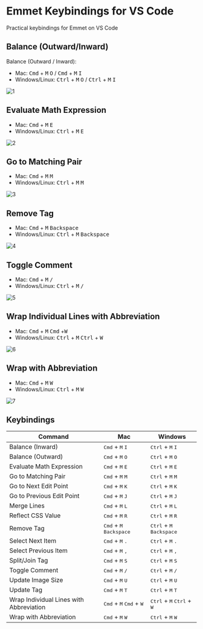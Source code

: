 # Emmet Keybindings for VS Code

Practical keybindings for Emmet on VS Code

## Balance (Outward/Inward)

Balance (Outward / Inward):

- Mac: <kbd>Cmd</kbd> + <kbd>M</kbd>  <kbd>O</kbd> / <kbd>Cmd</kbd> + <kbd>M</kbd>  <kbd>I</kbd>
- Windows/Linux: <kbd>Ctrl</kbd> + <kbd>M</kbd>  <kbd>O</kbd> / <kbd>Ctrl</kbd> + <kbd>M</kbd>  <kbd>I</kbd>

![1](media/gif/balance_outward_inward.gif)

## Evaluate Math Expression

- Mac: <kbd>Cmd</kbd> + <kbd>M</kbd>  <kbd>E</kbd>
- Windows/Linux: <kbd>Ctrl</kbd> + <kbd>M</kbd>  <kbd>E</kbd>

![2](media/gif/evaluate_math_expression.gif)

## Go to Matching Pair

- Mac: <kbd>Cmd</kbd> + <kbd>M</kbd>  <kbd>M</kbd>
- Windows/Linux: <kbd>Ctrl</kbd> + <kbd>M</kbd>  <kbd>M</kbd>

![3](media/gif/go_to_match.gif)

## Remove Tag

- Mac: <kbd>Cmd</kbd> + <kbd>M</kbd>  <kbd>Backspace</kbd>
- Windows/Linux: <kbd>Ctrl</kbd> + <kbd>M</kbd>  <kbd>Backspace</kbd>

![4](media/gif/deletetag.gif)

## Toggle Comment

- Mac: <kbd>Cmd</kbd> + <kbd>M</kbd>  <kbd>/</kbd>
- Windows/Linux: <kbd>Ctrl</kbd> + <kbd>M</kbd>  <kbd>/</kbd>

![5](media/gif/toggle_comment.gif)

## Wrap Individual Lines with Abbreviation  

- Mac: <kbd>Cmd</kbd> + <kbd>M</kbd>  <kbd>Cmd</kbd> +<kbd>W</kbd>  
- Windows/Linux: <kbd>Ctrl</kbd> + <kbd>M</kbd>  <kbd>Ctrl</kbd> + <kbd>W</kbd>  

![6](media/gif/wrap_individual_lines_with_abbreviation.gif)

## Wrap with Abbreviation

- Mac: <kbd>Cmd</kbd> + <kbd>M</kbd>  <kbd>W</kbd>
- Windows/Linux: <kbd>Ctrl</kbd> + <kbd>M</kbd>  <kbd>W</kbd>

![7](media/gif/wrap_with_abbreviation.gif)

## Keybindings

| Command                                 | Mac                                                          | Windows                                                        |
| --------------------------------------- | ------------------------------------------------------------ | -------------------------------------------------------------- |
| Balance (Inward)                        | <kbd>Cmd</kbd> + <kbd>M</kbd>  <kbd>I</kbd>                  | <kbd>Ctrl</kbd> + <kbd>M</kbd>  <kbd>I</kbd>                   |
| Balance (Outward)                       | <kbd>Cmd</kbd> + <kbd>M</kbd>  <kbd>O</kbd>                  | <kbd>Ctrl</kbd> + <kbd>M</kbd>  <kbd>O</kbd>                   |
| Evaluate Math Expression                | <kbd>Cmd</kbd> + <kbd>M</kbd>  <kbd>E</kbd>                  | <kbd>Ctrl</kbd> + <kbd>M</kbd>  <kbd>E</kbd>                   |
| Go to Matching Pair                     | <kbd>Cmd</kbd> + <kbd>M</kbd>  <kbd>M</kbd>                  | <kbd>Ctrl</kbd> + <kbd>M</kbd>  <kbd>M</kbd>                   |
| Go to Next Edit Point                   | <kbd>Cmd</kbd> + <kbd>M</kbd>  <kbd>K</kbd>                  | <kbd>Ctrl</kbd> + <kbd>M</kbd>  <kbd>K</kbd>                   |
| Go to Previous Edit Point               | <kbd>Cmd</kbd> + <kbd>M</kbd>  <kbd>J</kbd>                  | <kbd>Ctrl</kbd> + <kbd>M</kbd>  <kbd>J</kbd>                   |
| Merge Lines                             | <kbd>Cmd</kbd> + <kbd>M</kbd>  <kbd>L</kbd>                  | <kbd>Ctrl</kbd> + <kbd>M</kbd>  <kbd>L</kbd>                   |
| Reflect CSS Value                       | <kbd>Cmd</kbd> + <kbd>M</kbd>  <kbd>R</kbd>                  | <kbd>Ctrl</kbd> + <kbd>M</kbd>  <kbd>R</kbd>                   |
| Remove Tag                              | <kbd>Cmd</kbd> + <kbd>M</kbd>  <kbd>Backspace</kbd>          | <kbd>Ctrl</kbd> + <kbd>M</kbd>  <kbd>Backspace</kbd>           |
| Select Next Item                        | <kbd>Cmd</kbd> + <kbd>M</kbd>  <kbd>.</kbd>                  | <kbd>Ctrl</kbd> + <kbd>M</kbd>  <kbd>.</kbd>                   |
| Select Previous Item                    | <kbd>Cmd</kbd> + <kbd>M</kbd>  <kbd>,</kbd>                  | <kbd>Ctrl</kbd> + <kbd>M</kbd>  <kbd>,</kbd>                   |
| Split/Join Tag                          | <kbd>Cmd</kbd> + <kbd>M</kbd>  <kbd>S</kbd>                  | <kbd>Ctrl</kbd> + <kbd>M</kbd>  <kbd>S</kbd>                   |
| Toggle Comment                          | <kbd>Cmd</kbd> + <kbd>M</kbd>  <kbd>/</kbd>                  | <kbd>Ctrl</kbd> + <kbd>M</kbd>  <kbd>/</kbd>                   |
| Update Image Size                       | <kbd>Cmd</kbd> + <kbd>M</kbd>  <kbd>U</kbd>                  | <kbd>Ctrl</kbd> + <kbd>M</kbd>  <kbd>U</kbd>                   |
| Update Tag                              | <kbd>Cmd</kbd> + <kbd>M</kbd>  <kbd>T</kbd>                  | <kbd>Ctrl</kbd> + <kbd>M</kbd>  <kbd>T</kbd>                   |
| Wrap Individual Lines with Abbreviation | <kbd>Cmd</kbd> + <kbd>M</kbd>  <kbd>Cmd</kbd> + <kbd>W</kbd> | <kbd>Ctrl</kbd> + <kbd>M</kbd>  <kbd>Ctrl</kbd> + <kbd>W</kbd> |
| Wrap with Abbreviation                  | <kbd>Cmd</kbd> + <kbd>M</kbd>  <kbd>W</kbd>                  | <kbd>Ctrl</kbd> + <kbd>M</kbd>  <kbd>W</kbd>                   |
